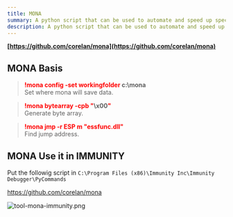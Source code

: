 ```yaml
---
title: MONA
summary: A python script that can be used to automate and speed up specific searches on Immunity Debugger and WinDBG.
description: A python script that can be used to automate and speed up specific searches on Immunity Debugger and WinDBG.
---
```


**[https://github.com/corelan/mona](https://github.com/corelan/mona)**

## MONA Basis


 > 
 > **<font color=red>!mona config -set workingfolder </font>c:\mona**</br>
 > Set where mona will save data.

 > 
 > **<font color=red>!mona bytearray -cpb "</font>\\x00<font color=red>"</br></font>**
 > Generate byte array.

 > 
 > **<font color=red>!mona jmp -r ESP m "essfunc.dll"</font>**</br>
 > Find jump address.

## MONA Use it in IMMUNITY

Put the followig script in `C:\Program Files (x86)\Immunity Inc\Immunity Debugger\PyCommands`

https://github.com/corelan/mona

![tool-mona-immunity.png](../attachments/tool-mona-immunity.png)

